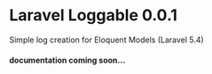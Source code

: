 # Laravel Loggable 0.0.1

Simple log creation for Eloquent Models (Laravel 5.4) 
 
#### documentation coming soon...